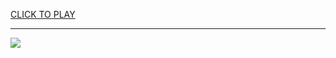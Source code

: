 
<a href="https://premium76.site?title=unblocked_games_gta_san_andreas&ref=13M">CLICK TO PLAY</a></h3>
<hr>

<a href="https://premium76.site?title=unblocked_games_gta_san_andreas&ref=13M"><img src="https://clearcache.store/games.png"></a>


